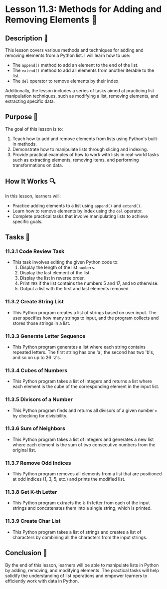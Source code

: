 # Lesson 11.3: Methods for Adding and Removing Elements 🎯

## Description 📝

This lesson covers various methods and techniques for adding and removing elements from a Python list. I will learn how to use:

-   The `append()` method to add an element to the end of the list.
-   The `extend()` method to add all elements from another iterable to the list.
-   The `del` operator to remove elements by their index.

Additionally, the lesson includes a series of tasks aimed at practicing list manipulation techniques, such as modifying a list, removing elements, and extracting specific data.

## Purpose 🎯

The goal of this lesson is to:

1. Teach how to add and remove elements from lists using Python's built-in methods.
2. Demonstrate how to manipulate lists through slicing and indexing.
3. Provide practical examples of how to work with lists in real-world tasks such as extracting elements, removing items, and performing transformations on data.

## How It Works 🔍

In this lesson, learners will:

-   Practice adding elements to a list using `append()` and `extend()`.
-   Learn how to remove elements by index using the `del` operator.
-   Complete practical tasks that involve manipulating lists to achieve specific goals.

## Tasks 📜

### 11.3.1 Code Review Task

-   This task involves editing the given Python code to:
    1. Display the length of the list `numbers`.
    2. Display the last element of the list.
    3. Display the list in reverse order.
    4. Print `YES` if the list contains the numbers 5 and 17, and `NO` otherwise.
    5. Output a list with the first and last elements removed.

### 11.3.2 Create String List

-   This Python program creates a list of strings based on user input. The user specifies how many strings to input, and the program collects and stores those strings in a list.

### 11.3.3 Generate Letter Sequence

-   This Python program generates a list where each string contains repeated letters. The first string has one 'a', the second has two 'b's, and so on up to 26 'z's.

### 11.3.4 Cubes of Numbers

-   This Python program takes a list of integers and returns a list where each element is the cube of the corresponding element in the input list.

### 11.3.5 Divisors of a Number

-   This Python program finds and returns all divisors of a given number `n` by checking for divisibility.

### 11.3.6 Sum of Neighbors

-   This Python program takes a list of integers and generates a new list where each element is the sum of two consecutive numbers from the original list.

### 11.3.7 Remove Odd Indices

-   This Python program removes all elements from a list that are positioned at odd indices (1, 3, 5, etc.) and prints the modified list.

### 11.3.8 Get K-th Letter

-   This Python program extracts the `k`-th letter from each of the input strings and concatenates them into a single string, which is printed.

### 11.3.9 Create Char List

-   This Python program takes a list of strings and creates a list of characters by combining all the characters from the input strings.

## Conclusion 🚀

By the end of this lesson, learners will be able to manipulate lists in Python by adding, removing, and modifying elements. The practical tasks will help solidify the understanding of list operations and empower learners to efficiently work with data in Python.
